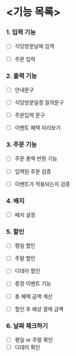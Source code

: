 # <기능 목록>
### 1. 입력 기능
- [ ] 식당방문날짜 입력
- [ ] 주문 입력


### 2. 출력 기능
- [ ] 안내문구
- [ ] 식당방문일정 질의문구
- [ ] 주문입력 문구
- [ ] 이벤트 혜택 미리보기


### 3. 주문 기능
- [ ] 주문 총액 반환 기능
- [ ] 입력된 주문 검증
- [ ] 이벤트가 적용되는지 검증


### 4. 배지
- [ ] 배지 설정


### 5. 할인
- [ ] 평일 할인
- [ ] 주말 할인
- [ ] 디데이 할인
- [ ] 증정 이벤트 기능
- [ ] 총 혜택 금액 계산
- [ ] 할인 후 예상 결제 금액


### 6. 날짜 체크하기
- [ ] 평일 or 주말 확인
- [ ] 디데이 확인